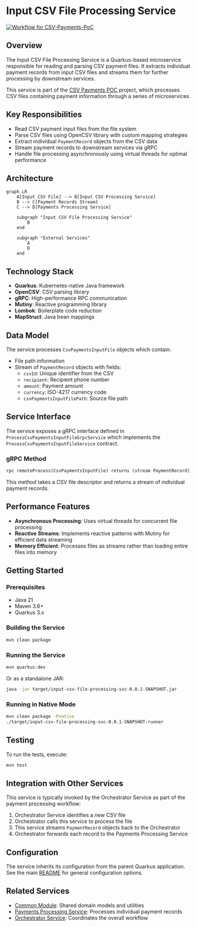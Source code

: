 # Input CSV File Processing Service

[![Workflow for CSV-Payments-PoC](https://github.com/mbarcia/CSV-Payments-PoC/actions/workflows/tests.yaml/badge.svg)](https://github.com/mbarcia/CSV-Payments-PoC/actions/workflows/tests.yaml)

## Overview

The Input CSV File Processing Service is a Quarkus-based microservice responsible for reading and parsing CSV payment files. It extracts individual payment records from input CSV files and streams them for further processing by downstream services.

This service is part of the [CSV Payments POC](../README.md) project, which processes CSV files containing payment information through a series of microservices.

## Key Responsibilities

- Read CSV payment input files from the file system
- Parse CSV files using OpenCSV library with custom mapping strategies
- Extract individual `PaymentRecord` objects from the CSV data
- Stream payment records to downstream services via gRPC
- Handle file processing asynchronously using virtual threads for optimal performance

## Architecture

```mermaid
graph LR
    A[Input CSV File] --> B[Input CSV Processing Service]
    B --> C[Payment Records Stream]
    C --> D[Payments Processing Service]
    
    subgraph "Input CSV File Processing Service"
        B
    end
    
    subgraph "External Services"
        A
        D
    end
```

## Technology Stack

- **Quarkus**: Kubernetes-native Java framework
- **OpenCSV**: CSV parsing library
- **gRPC**: High-performance RPC communication
- **Mutiny**: Reactive programming library
- **Lombok**: Boilerplate code reduction
- **MapStruct**: Java bean mappings

## Data Model

The service processes `CsvPaymentsInputFile` objects which contain:
- File path information
- Stream of `PaymentRecord` objects with fields:
  - `csvId`: Unique identifier from the CSV
  - `recipient`: Recipient phone number
  - `amount`: Payment amount
  - `currency`: ISO-4217 currency code
  - `csvPaymentsInputFilePath`: Source file path

## Service Interface

The service exposes a gRPC interface defined in `ProcessCsvPaymentsInputFileGrpcService` which implements the `ProcessCsvPaymentsInputFileService` contract.

### gRPC Method

```proto
rpc remoteProcess(CsvPaymentsInputFile) returns (stream PaymentRecord);
```

This method takes a CSV file descriptor and returns a stream of individual payment records.

## Performance Features

- **Asynchronous Processing**: Uses virtual threads for concurrent file processing
- **Reactive Streams**: Implements reactive patterns with Mutiny for efficient data streaming
- **Memory Efficient**: Processes files as streams rather than loading entire files into memory

## Getting Started

### Prerequisites

- Java 21
- Maven 3.6+
- Quarkus 3.x

### Building the Service

```bash
mvn clean package
```

### Running the Service

```bash
mvn quarkus:dev
```

Or as a standalone JAR:

```bash
java -jar target/input-csv-file-processing-svc-0.0.1-SNAPSHOT.jar
```

### Running in Native Mode

```bash
mvn clean package -Pnative
./target/input-csv-file-processing-svc-0.0.1-SNAPSHOT-runner
```

## Testing

To run the tests, execute:

```bash
mvn test
```

## Integration with Other Services

This service is typically invoked by the Orchestrator Service as part of the payment processing workflow:

1. Orchestrator Service identifies a new CSV file
2. Orchestrator calls this service to process the file
3. This service streams `PaymentRecord` objects back to the Orchestrator
4. Orchestrator forwards each record to the Payments Processing Service

## Configuration

The service inherits its configuration from the parent Quarkus application. See the main [README](../README.md) for general configuration options.

## Related Services

- [Common Module](../common/README.md): Shared domain models and utilities
- [Payments Processing Service](../payments-processing-svc/README.md): Processes individual payment records
- [Orchestrator Service](../orchestrator-svc/README.md): Coordinates the overall workflow